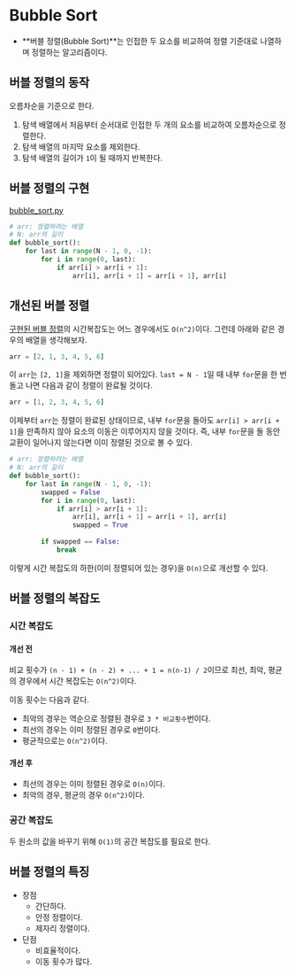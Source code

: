 # Bubble Sort

- **버블 정렬(Bubble Sort)**는 인접한 두 요소를 비교하여 정렬 기준대로 나열하며 정렬하는 알고리즘이다.



## 버블 정렬의 동작

오름차순을 기준으로 한다.

1. 탐색 배열에서 처음부터 순서대로 인접한 두 개의 요소를 비교하여 오름차순으로 정렬한다.
2. 탐색 배열의 마지막 요소를 제외한다.
3. 탐색 배열의 길이가 `1`이 될 때까지 반복한다.



## 버블 정렬의 구현

[bubble_sort.py](https://github.com/leegwae/problem-solving/blob/main/sorting/bubble_sort.py)

```python
# arr: 정렬하려는 배열
# N: arr의 길이
def bubble_sort():
	for last in range(N - 1, 0, -1):
		for i in range(0, last):
			if arr[i] > arr[i + 1]:
				arr[i], arr[i + 1] = arr[i + 1], arr[i]
```



## 개선된 버블 정렬

[구현된 버블 정렬](#버블-정렬의-구현)의 시간복잡도는 어느 경우에서도 `O(n^2)`이다. 그런데 아래와 같은 경우의 배열을 생각해보자.

```python
arr = [2, 1, 3, 4, 5, 6]
```

이 `arr`는 `[2, 1]`을 제외하면 정렬이 되어있다. `last = N - 1`일 때 내부 `for`문을 한 번 돌고 나면 다음과 같이 정렬이 완료될 것이다.

```python
arr = [1, 2, 3, 4, 5, 6]
```

이제부터 `arr`는 정렬이 완료된 상태이므로, 내부 `for`문을 돌아도 `arr[i] > arr[i + 1]`을 만족하지 않아 요소의 이동은 이루어지지 않을 것이다. 즉, 내부 `for`문을 돌 동안 교환이 일어나지 않는다면 이미 정렬된 것으로 볼 수 있다.

```python
# arr: 정렬하려는 배열
# N: arr의 길이
def bubble_sort():
	for last in range(N - 1, 0, -1):
        swapped = False
		for i in range(0, last):
			if arr[i] > arr[i + 1]:
				arr[i], arr[i + 1] = arr[i + 1], arr[i]
            	swapped = True
                
		if swapped == False:
            break
```

이렇게 시간 복잡도의 하한(이미 정렬되어 있는 경우)을 `O(n)`으로 개선할 수 있다.



## 버블 정렬의 복잡도

### 시간 복잡도

#### 개선 전

비교 횟수가 `(n - 1) + (n - 2) + ... + 1 = n(n-1) / 2`이므로 최선, 최악, 평균의 경우에서 시간 복잡도는 `O(n^2)`이다.

이동 횟수는 다음과 같다.

- 최악의 경우는 역순으로 정렬된 경우로 `3 * 비교횟수`번이다.
- 최선의 경우는 이미 정렬된 경우로 `0`번이다.
- 평균적으로는 `O(n^2)`이다.



#### 개선 후

- 최선의 경우는 이미 정렬된 경우로 `O(n)`이다.
- 최악의 경우, 평균의 경우 `O(n^2)`이다.



### 공간 복잡도

두 원소의 값을 바꾸기 위해 `O(1)`의 공간 복잡도를 필요로 한다.



## 버블 정렬의 특징

- 장점
  - 간단하다.
  - 안정 정렬이다.
  - 제자리 정렬이다.
- 단점
  - 비효율적이다.
  - 이동 횟수가 많다.